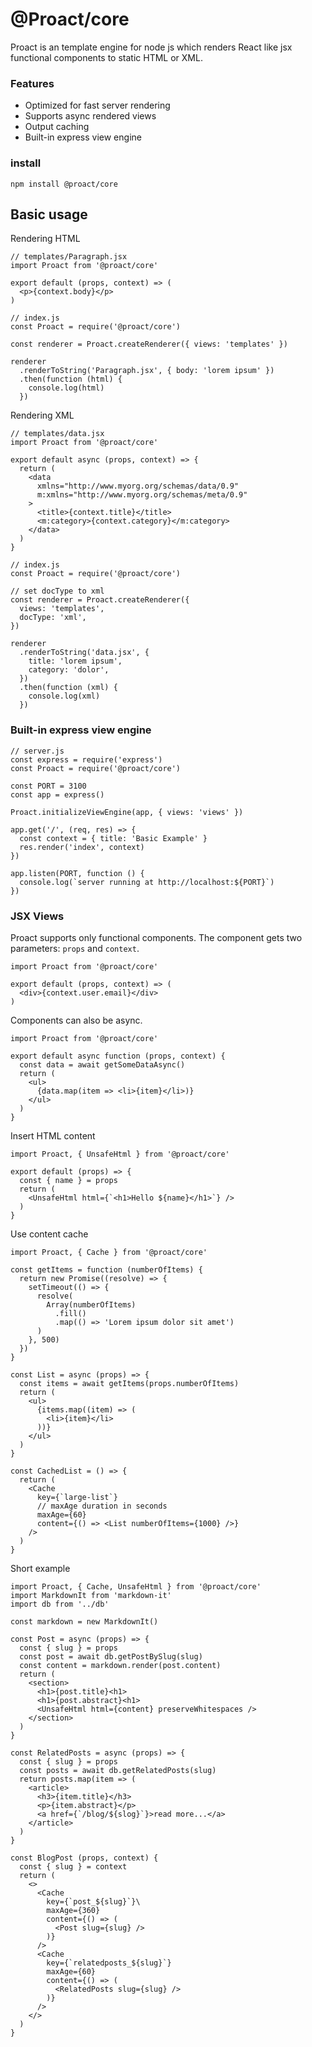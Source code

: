 # @Proact/core

Proact is an template engine for node js which renders React like jsx functional components to static HTML or XML.

### Features

- Optimized for fast server rendering
- Supports async rendered views
- Output caching
- Built-in express view engine

### install

```
npm install @proact/core
```

## Basic usage

Rendering HTML

```
// templates/Paragraph.jsx
import Proact from '@proact/core'

export default (props, context) => (
  <p>{context.body}</p>
)

```

```
// index.js
const Proact = require('@proact/core')

const renderer = Proact.createRenderer({ views: 'templates' })

renderer
  .renderToString('Paragraph.jsx', { body: 'lorem ipsum' })
  .then(function (html) {
    console.log(html)
  })

```

Rendering XML

```
// templates/data.jsx
import Proact from '@proact/core'

export default async (props, context) => {
  return (
    <data
      xmlns="http://www.myorg.org/schemas/data/0.9"
      m:xmlns="http://www.myorg.org/schemas/meta/0.9"
    >
      <title>{context.title}</title>
      <m:category>{context.category}</m:category>
    </data>
  )
}
```

```
// index.js
const Proact = require('@proact/core')

// set docType to xml
const renderer = Proact.createRenderer({
  views: 'templates',
  docType: 'xml',
})

renderer
  .renderToString('data.jsx', {
    title: 'lorem ipsum',
    category: 'dolor',
  })
  .then(function (xml) {
    console.log(xml)
  })

```

### Built-in express view engine

```
// server.js
const express = require('express')
const Proact = require('@proact/core')

const PORT = 3100
const app = express()

Proact.initializeViewEngine(app, { views: 'views' })

app.get('/', (req, res) => {
  const context = { title: 'Basic Example' }
  res.render('index', context)
})

app.listen(PORT, function () {
  console.log(`server running at http://localhost:${PORT}`)
})
```

### JSX Views

Proact supports only functional components. The component gets two parameters: `props` and `context`.

```
import Proact from '@proact/core'

export default (props, context) => (
  <div>{context.user.email}</div>
)
```

Components can also be async.

```
import Proact from '@proact/core'

export default async function (props, context) {
  const data = await getSomeDataAsync()
  return (
    <ul>
      {data.map(item => <li>{item}</li>)}
    </ul>
  )
}
```

Insert HTML content

```
import Proact, { UnsafeHtml } from '@proact/core'

export default (props) => {
  const { name } = props
  return (
    <UnsafeHtml html={`<h1>Hello ${name}</h1>`} />
  )
}
```

Use content cache

```
import Proact, { Cache } from '@proact/core'

const getItems = function (numberOfItems) {
  return new Promise((resolve) => {
    setTimeout(() => {
      resolve(
        Array(numberOfItems)
          .fill()
          .map(() => 'Lorem ipsum dolor sit amet')
      )
    }, 500)
  })
}

const List = async (props) => {
  const items = await getItems(props.numberOfItems)
  return (
    <ul>
      {items.map((item) => (
        <li>{item}</li>
      ))}
    </ul>
  )
}

const CachedList = () => {
  return (
    <Cache
      key={`large-list`}
      // maxAge duration in seconds
      maxAge={60}
      content={() => <List numberOfItems={1000} />}
    />
  )
}

```

Short example

```
import Proact, { Cache, UnsafeHtml } from '@proact/core'
import MarkdownIt from 'markdown-it'
import db from '../db'

const markdown = new MarkdownIt()

const Post = async (props) => {
  const { slug } = props
  const post = await db.getPostBySlug(slug)
  const content = markdown.render(post.content)
  return (
    <section>
      <h1>{post.title}<h1>
      <h1>{post.abstract}<h1>
      <UnsafeHtml html={content} preserveWhitespaces />
    </section>
  )
}

const RelatedPosts = async (props) => {
  const { slug } = props
  const posts = await db.getRelatedPosts(slug)
  return posts.map(item => (
    <article>
      <h3>{item.title}</h3>
      <p>{item.abstract}</p>
      <a href={`/blog/${slog}`}>read more...</a>
    </article>
  )
}

const BlogPost (props, context) {
  const { slug } = context
  return (
    <>
      <Cache
        key={`post_${slug}`}\
        maxAge={360}
        content={() => (
          <Post slug={slug} />
        )}
      />
      <Cache
        key={`relatedposts_${slug}`}
        maxAge={60}
        content={() => (
          <RelatedPosts slug={slug} />
        )}
      />
    </>
  )
}
```

